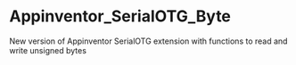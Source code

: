 # Appinventor_SerialOTG_Byte
New version of Appinventor SerialOTG extension with functions to read and write unsigned bytes
